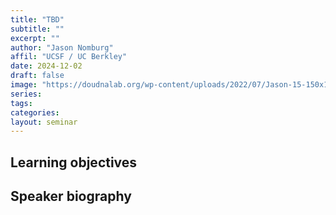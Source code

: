 ```yaml
---
title: "TBD"
subtitle: ""
excerpt: ""
author: "Jason Nomburg"
affil: "UCSF / UC Berkley"
date: 2024-12-02
draft: false
image: "https://doudnalab.org/wp-content/uploads/2022/07/Jason-15-150x150@2x.jpeg"
series:
tags:
categories:
layout: seminar
---
```


## Learning objectives



## Speaker biography

